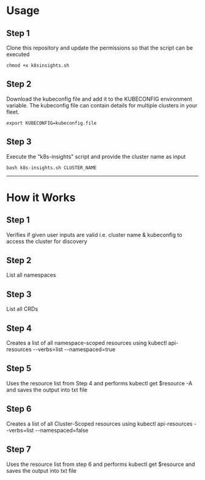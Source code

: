 # Usage

## Step 1
Clone this repository and update the permissions so that the script can be executed 

```
chmod +x k8sinsights.sh 
```

## Step 2
Download the kubeconfig file and add it to the KUBECONFIG environment variable. The kubeconfig file can contain details for multiple clusters in your fleet. 

```
export KUBECONFIG=kubeconfig.file
```

## Step 3 
Execute the "k8s-insights" script and provide the cluster name as input 

```
bash k8s-insights.sh CLUSTER_NAME
```

---

# How it Works

## Step 1 

Verifies if given user inputs are valid i.e. cluster name & kubeconfig to access the cluster for discovery

## Step 2 

List all namespaces

## Step 3 

List all CRDs

## Step 4

Creates a list of all namespace-scoped resources using kubectl api-resources --verbs=list --namespaced=true

## Step 5

Uses the resource list from Step 4 and performs kubectl get $resource -A and saves the output into txt file

## Step 6

Creates a list of all Cluster-Scoped resources using kubectl api-resources --verbs=list --namespaced=false

## Step 7

Uses the resource list from step 6 and performs kubectl get $resource  and saves the output into txt file
